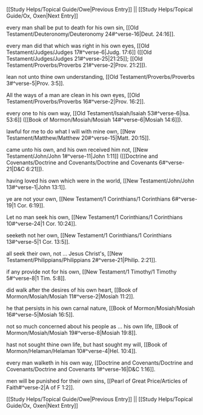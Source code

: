 [[Study Helps/Topical Guide/Owe|Previous Entry]]  ||  [[Study Helps/Topical Guide/Ox, Oxen|Next Entry]]

 every man shall be put to death for his own sin, [[Old Testament/Deuteronomy/Deuteronomy 24#^verse-16|Deut. 24:16]].

 every man did that which was right in his own eyes, [[Old Testament/Judges/Judges 17#^verse-6|Judg. 17:6]] ([[Old Testament/Judges/Judges 21#^verse-25|21:25]]; [[Old Testament/Proverbs/Proverbs 21#^verse-2|Prov. 21:2]]).

 lean not unto thine own understanding, [[Old Testament/Proverbs/Proverbs 3#^verse-5|Prov. 3:5]].

 All the ways of a man are clean in his own eyes, [[Old Testament/Proverbs/Proverbs 16#^verse-2|Prov. 16:2]].

 every one to his own way, [[Old Testament/Isaiah/Isaiah 53#^verse-6|Isa. 53:6]] ([[Book of Mormon/Mosiah/Mosiah 14#^verse-6|Mosiah 14:6]]).

 lawful for me to do what I will with mine own, [[New Testament/Matthew/Matthew 20#^verse-15|Matt. 20:15]].

 came unto his own, and his own received him not, [[New Testament/John/John 1#^verse-11|John 1:11]] ([[Doctrine and Covenants/Doctrine and Covenants/Doctrine and Covenants 6#^verse-21|D&C 6:21]]).

 having loved his own which were in the world, [[New Testament/John/John 13#^verse-1|John 13:1]].

 ye are not your own, [[New Testament/1 Corinthians/1 Corinthians 6#^verse-19|1 Cor. 6:19]].

 Let no man seek his own, [[New Testament/1 Corinthians/1 Corinthians 10#^verse-24|1 Cor. 10:24]].

 seeketh not her own, [[New Testament/1 Corinthians/1 Corinthians 13#^verse-5|1 Cor. 13:5]].

 all seek their own, not ... Jesus Christ's, [[New Testament/Philippians/Philippians 2#^verse-21|Philip. 2:21]].

 if any provide not for his own, [[New Testament/1 Timothy/1 Timothy 5#^verse-8|1 Tim. 5:8]].

 did walk after the desires of his own heart, [[Book of Mormon/Mosiah/Mosiah 11#^verse-2|Mosiah 11:2]].

 he that persists in his own carnal nature, [[Book of Mormon/Mosiah/Mosiah 16#^verse-5|Mosiah 16:5]].

 not so much concerned about his people as ... his own life, [[Book of Mormon/Mosiah/Mosiah 19#^verse-8|Mosiah 19:8]].

 hast not sought thine own life, but hast sought my will, [[Book of Mormon/Helaman/Helaman 10#^verse-4|Hel. 10:4]].

 every man walketh in his own way, [[Doctrine and Covenants/Doctrine and Covenants/Doctrine and Covenants 1#^verse-16|D&C 1:16]].

 men will be punished for their own sins, [[Pearl of Great Price/Articles of Faith#^verse-2|A of F 1:2]].

[[Study Helps/Topical Guide/Owe|Previous Entry]]  ||  [[Study Helps/Topical Guide/Ox, Oxen|Next Entry]]